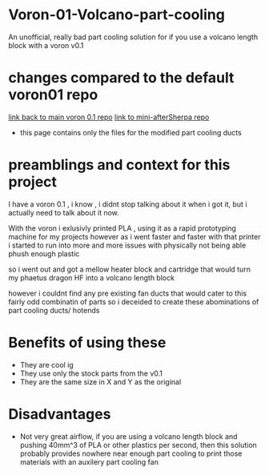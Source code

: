 # Voron-01-Volcano-part-cooling
An unofficial, really bad part cooling solution for if you use a volcano length block with a voron v0.1

# changes compared to the default voron01 repo 
[link back to main voron 0.1 repo](https://github.com/VoronDesign/Voron-0/tree/Voron0.1)
[link to mini-afterSherpa repo](https://github.com/PrintersForAnts/Mini-AfterSherpa)

- this page contains only the files for the modified part cooling ducts

# preamblings and context for this project

I have a voron 0.1 , i know , i didnt stop talking about it when i got it, but i actually need to talk about it now.

With the voron i exlusivly printed PLA , using it as a rapid prototyping machine for my projects
however as i went faster and faster with that printer i started to run into more and more issues with physically not being able phush enough plastic

so i went out and got a mellow heater block and cartridge that would turn my phaetus dragon HF into a volcano length block

however i couldnt find any pre existing fan ducts that would cater to this fairly odd combinatin of parts
so i deceided to create these abominations of part cooling ducts/ hotends

# Benefits of using these
- They are cool ig
- They use only the stock parts from the v0.1
- They are the same size in X and Y as the original 

# Disadvantages
- Not very great airflow, if you are using a volcano length block and pushing 40mm^3 of PLA or other plastics per second, then this solution probably provides nowhere near enough part cooling to print those materials with an auxilery part cooling fan

